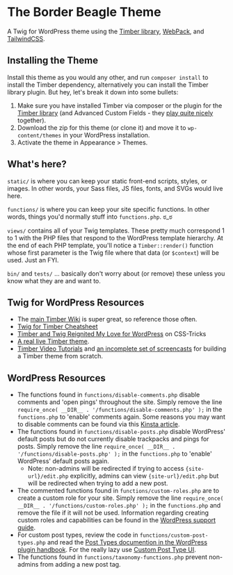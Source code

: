 
# The Border Beagle Theme

A Twig for WordPress theme using the [Timber library](https://wordpress.org/plugins/timber-library/), [WebPack](https://webpack.js.org/), and [TailwindCSS](https://tailwindcss.com/).


## Installing the Theme

Install this theme as you would any other, and run `composer install` to install the Timber dependency, alternatively you can install the Timber library plugin. But hey, let's break it down into some bullets:

1. Make sure you have installed Timber via composer or the plugin for the [Timber library](https://wordpress.org/plugins/timber-library/) (and Advanced Custom Fields - they [play quite nicely](https://timber.github.io/docs/guides/acf-cookbook/#nav) together).
2. Download the zip for this theme (or clone it) and move it to `wp-content/themes` in your WordPress installation.
3. Activate the theme in Appearance >  Themes.

## What's here?

`static/` is where you can keep your static front-end scripts, styles, or images. In other words, your Sass files, JS files, fonts, and SVGs would live here.

`functions/` is where you can keep your site specific functions. In other words, things you'd normally stuff into `functions.php`. ಠ_ಠ

`views/` contains all of your Twig templates. These pretty much correspond 1 to 1 with the PHP files that respond to the WordPress template hierarchy. At the end of each PHP template, you'll notice a `Timber::render()` function whose first parameter is the Twig file where that data (or `$context`) will be used. Just an FYI.

`bin/` and `tests/` ... basically don't worry about (or remove) these unless you know what they are and want to.

## Twig for WordPress Resources

* The [main Timber Wiki](https://github.com/jarednova/timber/wiki) is super great, so reference those often.
* [Twig for Timber Cheatsheet](http://notlaura.com/the-twig-for-timber-cheatsheet/)
* [Timber and Twig Reignited My Love for WordPress](https://css-tricks.com/timber-and-twig-reignited-my-love-for-wordpress/) on CSS-Tricks
* [A real live Timber theme](https://github.com/laras126/yuling-theme).
* [Timber Video Tutorials](http://timber.github.io/timber/#video-tutorials) and [an incomplete set of screencasts](https://www.youtube.com/playlist?list=PLuIlodXmVQ6pkqWyR6mtQ5gQZ6BrnuFx-) for building a Timber theme from scratch.

## WordPress Resources

* The functions found in `functions/disable-comments.php` disable comments and 'open pings' throughout the site. Simply remove the line `require_once( __DIR__ . '/functions/disable-comments.php' );` in the `functions.php` to 'enable' comments again. Some reasons you may want to disable comments can be found via this [Kinsta article](https://kinsta.com/blog/wordpress-disable-comments/).
* The functions found in `functions/disable-posts.php` disable WordPress' default posts but do not currently disable trackpacks and pings for posts. Simply remove the line `require_once( __DIR__ . '/functions/disable-posts.php' );` in the `functions.php` to 'enable' WordPress' default posts again.
	* Note: non-admins will be redirected if trying to access `{site-url}/edit.php` explicitly, admins can view `{site-url}/edit.php` but will be redirected when trying to add a new post.
* The commented functions found in `functions/custom-roles.php` are to create a custom role for your site. Simply remove the line `require_once( __DIR__ . '/functions/custom-roles.php' );` in the `functions.php` and remove the file if it will not be used. Information regarding creating custom roles and capabilities can be found in the [WordPress support guide](https://wordpress.org/support/article/roles-and-capabilities/).
* For custom post types, review the code in `functions/custom-post-types.php` and read the [Post Types documention in the WordPress plugin handbook](https://developer.wordpress.org/plugins/post-types/). For the really lazy use [Custom Post Type UI](https://wordpress.org/plugins/custom-post-type-ui/).
* The functions found in `functions/taxonomy-functions.php` prevent non-admins from adding a new post tag.
